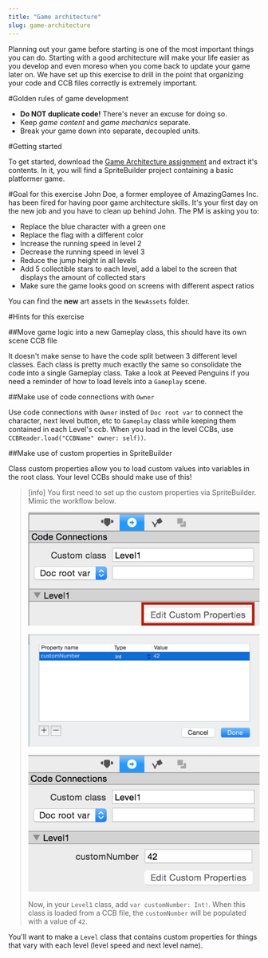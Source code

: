 ```yaml
---
title: "Game architecture"
slug: game-architecture
---
```


Planning out your game before starting is one of the most important things you can do. Starting with a good architecture will make your life easier as you develop and even moreso when you come back to update your game later on. We have set up this exercise to drill in the point that organizing your code and CCB files correctly is extremely important.

#Golden rules of game development

- **Do NOT duplicate code!** There's never an excuse for doing so.
- Keep *game content* and *game mechanics* separate.
- Break your game down into separate, decoupled units.

#Getting started

To get started, download the [Game Architecture assignment](https://github.com/MakeSchool/GameArchitecture-SpriteBuilder-Swift/archive/master.zip) and extract it's contents. In it, you will find a SpriteBuilder project containing a basic platformer game.

#Goal for this exercise
John Doe, a former employee of AmazingGames Inc. has been fired for having poor game architecture skills. It's your first day on the new job and you have to clean up behind John. The PM is asking you to:

- Replace the blue character with a green one
- Replace the flag with a different color
- Increase the running speed in level 2
- Decrease the running speed in level 3
- Reduce the jump height in all levels
- Add 5 collectible stars to each level, add a label to the screen that displays the amount of collected stars
- Make sure the game looks good on screens with different aspect ratios

You can find the **new** art assets in the `NewAssets` folder.

#Hints for this exercise

##Move game logic into a new Gameplay class, this should have its own scene CCB file

It doesn't make sense to have the code split between 3 different level classes. Each class is pretty much exactly the same so consolidate the code into a single Gameplay class. Take a look at Peeved Penguins if you need a reminder of how to load levels into a `Gameplay` scene.

##Make use of code connections with `Owner`

Use code connections with `Owner` insted of `Doc root var` to connect the character, next level button, etc to `Gameplay` class while keeping them contained in each Level's ccb. When you load in the level CCBs, use `CCBReader.load("CCBName" owner: self))`.

##Make use of custom properties in SpriteBuilder

Class custom properties allow you to load custom values into variables in the root class. Your level CCBs should make use of this!

> [info]
> You first need to set up the custom properties via SpriteBuilder. Mimic the workflow below.
>
> ![](./edit_custom.png)
>
> ![](./add_custom.png)
>
> ![](./completed_custom.png)
>
> Now, in your `Level1` class, add `var customNumber: Int!`. When this class is loaded from a CCB file, the `customNumber` will be populated with a value of `42`.

You'll want to make a `Level` class that contains custom properties for things that vary with each level (level speed and next level name).




